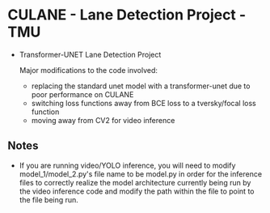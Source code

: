 
# CULANE - Lane Detection Project - TMU

- Transformer-UNET Lane Detection Project

  Major modifications to the code involved:
  - replacing the standard unet model with a transformer-unet due to poor performance on CULANE
  - switching loss functions away from BCE loss to a tversky/focal loss function
  - moving away from CV2 for video inference

## Notes

- If you are running video/YOLO inference, you will need to modify model_1/model_2.py's file name to be model.py in order for the inference files to correctly realize the model architecture currently being run by the video inference code and modify the path within the file to point to the file being run.

